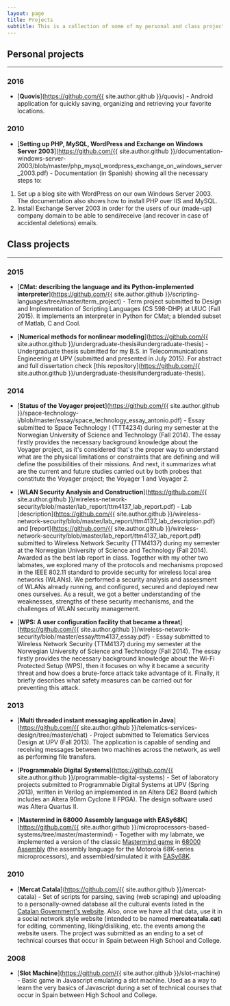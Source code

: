 ```yaml
---
layout: page
title: Projects
subtitle: This is a collection of some of my personal and class projects. Although some might be better/bigger than others, the main purpose they serve is for me to learn, practice, test or play with all those things that interest me or I am feeling curious at some point in time. A more updated list of them can also be found on my <a href="https://github.com/afranques44">Github</a>.
---
```


## Personal projects
---

### 2016
- [**Quovis**](https://github.com/{{ site.author.github }}/quovis) - Android application for quickly saving, organizing and retrieving your favorite locations.

### 2010
- [**Setting up PHP, MySQL, WordPress and Exchange on Windows Server 2003**](https://github.com/{{ site.author.github }}/documentation-windows-server-2003/blob/master/php_mysql_wordpress_exchange_on_windows_server_2003.pdf) - Documentation (in Spanish) showing all the necessary steps to:
1. Set up a blog site with WordPress on our own Windows Server 2003. The documentation also shows how to install PHP over IIS and MySQL.
2. Install Exchange Server 2003 in order for the users of our (made-up) company domain to be able to send/receive (and recover in case of accidental deletions) emails.


## Class projects
---

### 2015
- [**CMat: describing the language and its Python-implemented interpreter**](https://github.com/{{ site.author.github }}/scripting-languages/tree/master/term_project) - Term project submitted to Design and Implementation of Scripting Languages (CS 598-DHP) at UIUC (Fall 2015). It implements an interpreter in Python for CMat; a blended subset of Matlab, C and Cool.

- [**Numerical methods for nonlinear modeling**](https://github.com/{{ site.author.github }}/undergraduate-thesis#undergraduate-thesis) - Undergraduate thesis submitted for my B.S. in Telecommunications Engineering at UPV (submitted and presented in July 2015). For abstract and full dissertation check [this repository](https://github.com/{{ site.author.github }}/undergraduate-thesis#undergraduate-thesis).

### 2014
- [**Status of the Voyager project**](https://github.com/{{ site.author.github }}/space-technology-i/blob/master/essay/space_technology_essay_antonio.pdf) - Essay submitted to Space Technology I (TTT4234) during my semester at the Norwegian University of Science and Technology (Fall 2014). The essay firstly provides the necessary background knowledge about the Voyager project, as it's considered that's the proper way to understand what are the physical limitations or constraints that are defining and will define the possibilities of their missions. And next, it summarizes what are the current and future studies carried out by both probes that constitute the Voyager project; the Voyager 1 and Voyager 2.

- [**WLAN Security Analysis and Construction**](https://github.com/{{ site.author.github }}/wireless-network-security/blob/master/lab_report/ttm4137_lab_report.pdf) - Lab [description](https://github.com/{{ site.author.github }}/wireless-network-security/blob/master/lab_report/ttm4137_lab_description.pdf) and [report](https://github.com/{{ site.author.github }}/wireless-network-security/blob/master/lab_report/ttm4137_lab_report.pdf) submitted to Wireless Network Security (TTM4137) during my semester at the Norwegian University of Science and Technology (Fall 2014). Awarded as the best lab report in class. Together with my other two labmates, we explored many of the protocols and mechanisms proposed in the IEEE 802.11 standard to provide security for wireless local area networks (WLANs). We performed a security analysis and assessment of WLANs already running, and configured, secured and deployed new ones ourselves. As a result, we got a better understanding of the weaknesses, strengths of these security mechanisms, and the challenges of WLAN security management. 

- [**WPS: A user configuration facility that became a threat**](https://github.com/{{ site.author.github }}/wireless-network-security/blob/master/essay/ttm4137_essay.pdf) - Essay submitted to Wireless Network Security (TTM4137) during my semester at the Norwegian University of Science and Technology (Fall 2014). The essay firstly provides the necessary background knowledge about the Wi-Fi Protected Setup (WPS), then it focuses on why it became a security threat and how does a brute-force attack take advantage of it. Finally, it briefly describes what safety measures can be carried out for preventing this attack.

### 2013
- [**Multi threaded instant messaging application in Java**](https://github.com/{{ site.author.github }}/telematics-services-design/tree/master/chat) - Project submitted to Telematics Services Design at UPV (Fall 2013). The application is capable of sending and receiving messages between two machines across the network, as well as performing file transfers.

- [**Programmable Digital Systems**](https://github.com/{{ site.author.github }}/programmable-digital-systems) - Set of laboratory projects submitted to Programmable Digital Systems at UPV (Spring 2013), written in Verilog an implemented in an Altera DE2 Board (which includes an Altera 90nm Cyclone II FPGA). The design software used was Altera Quartus II.

- [**Mastermind in 68000 Assembly language with EASy68K**](https://github.com/{{ site.author.github }}/microprocessors-based-systems/tree/master/mastermind) - Together with my labmate, we implemented a version of the classic [Mastermind game](https://en.wikipedia.org/wiki/Mastermind_(board_game)) in [68000 Assembly](https://en.wikibooks.org/wiki/68000_Assembly) (the assembly language for the Motorola 68K-series microprocessors), and assembled/simulated it with [EASy68K](http://www.easy68k.com/).

### 2010
- [**Mercat Catala**](https://github.com/{{ site.author.github }}/mercat-catala) - Set of scripts for parsing, saving (web scraping) and uploading to a personally-owned database all the cultural events listed in the [Catalan Government's website](http://agenda.cultura.gencat.cat/). Also, once we have all that data, use it in a social network style website (intended to be named **mercatcatala.cat**) for editing, commenting, liking/disliking, etc. the events among the website users. The project was submitted as an ending to a set of technical courses that occur in Spain between High School and College.

### 2008
- [**Slot Machine**](https://github.com/{{ site.author.github }}/slot-machine) - Basic game in Javascript emulating a slot machine. Used as a way to learn the very basics of Javascript during a set of technical courses that occur in Spain between High School and College.
